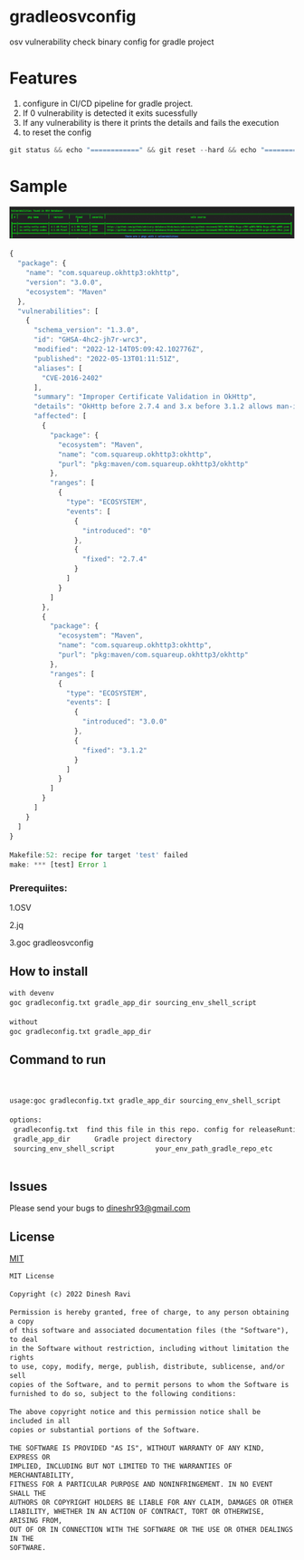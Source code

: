 # gradleosvconfig

osv vulnerability check binary config for gradle project

# Features

1. configure in CI/CD pipeline for gradle project.
2. If 0 vulnerability is detected it exits sucessfully
3. If any vulnerability is there it prints the details and fails the execution
4. to reset the config 
```js
git status && echo "============" && git reset --hard && echo "============" && git clean -fd && echo "============" && git status
```
# Sample
![Sample](https://github.com/dineshr93/gradleosvconfig/blob/main/sample.png?raw=true)

```js
{
  "package": {
    "name": "com.squareup.okhttp3:okhttp",
    "version": "3.0.0",
    "ecosystem": "Maven"
  },
  "vulnerabilities": [
    {
      "schema_version": "1.3.0",
      "id": "GHSA-4hc2-jh7r-wrc3",
      "modified": "2022-12-14T05:09:42.102776Z",
      "published": "2022-05-13T01:11:51Z",
      "aliases": [
        "CVE-2016-2402"
      ],
      "summary": "Improper Certificate Validation in OkHttp",
      "details": "OkHttp before 2.7.4 and 3.x before 3.1.2 allows man-in-the-middle attackers to bypass certificate pinning by sending a certificate chain with a certificate from a non-pinned trusted CA and the pinned certificate.",
      "affected": [
        {
          "package": {
            "ecosystem": "Maven",
            "name": "com.squareup.okhttp3:okhttp",
            "purl": "pkg:maven/com.squareup.okhttp3/okhttp"
          },
          "ranges": [
            {
              "type": "ECOSYSTEM",
              "events": [
                {
                  "introduced": "0"
                },
                {
                  "fixed": "2.7.4"
                }
              ]
            }
          ]
        },
        {
          "package": {
            "ecosystem": "Maven",
            "name": "com.squareup.okhttp3:okhttp",
            "purl": "pkg:maven/com.squareup.okhttp3/okhttp"
          },
          "ranges": [
            {
              "type": "ECOSYSTEM",
              "events": [
                {
                  "introduced": "3.0.0"
                },
                {
                  "fixed": "3.1.2"
                }
              ]
            }
          ]
        }
      ]
    }
  ]
}

Makefile:52: recipe for target 'test' failed
make: *** [test] Error 1
```

### Prerequiites:

1.OSV

2.jq

3.goc gradleosvconfig

## How to install

```sh
with devenv
goc gradleconfig.txt gradle_app_dir sourcing_env_shell_script

without
goc gradleconfig.txt gradle_app_dir
```

## Command to run

```sh


usage:goc gradleconfig.txt gradle_app_dir sourcing_env_shell_script

options:
 gradleconfig.txt  find this file in this repo. config for releaseRuntimeClasspath. you can alter on your own
 gradle_app_dir      Gradle project directory
 sourcing_env_shell_script          your_env_path_gradle_repo_etc



```

## Issues

Please send your bugs to dineshr93@gmail.com

## License

[MIT](LICENSE)

```
MIT License

Copyright (c) 2022 Dinesh Ravi

Permission is hereby granted, free of charge, to any person obtaining a copy
of this software and associated documentation files (the "Software"), to deal
in the Software without restriction, including without limitation the rights
to use, copy, modify, merge, publish, distribute, sublicense, and/or sell
copies of the Software, and to permit persons to whom the Software is
furnished to do so, subject to the following conditions:

The above copyright notice and this permission notice shall be included in all
copies or substantial portions of the Software.

THE SOFTWARE IS PROVIDED "AS IS", WITHOUT WARRANTY OF ANY KIND, EXPRESS OR
IMPLIED, INCLUDING BUT NOT LIMITED TO THE WARRANTIES OF MERCHANTABILITY,
FITNESS FOR A PARTICULAR PURPOSE AND NONINFRINGEMENT. IN NO EVENT SHALL THE
AUTHORS OR COPYRIGHT HOLDERS BE LIABLE FOR ANY CLAIM, DAMAGES OR OTHER
LIABILITY, WHETHER IN AN ACTION OF CONTRACT, TORT OR OTHERWISE, ARISING FROM,
OUT OF OR IN CONNECTION WITH THE SOFTWARE OR THE USE OR OTHER DEALINGS IN THE
SOFTWARE.
```
